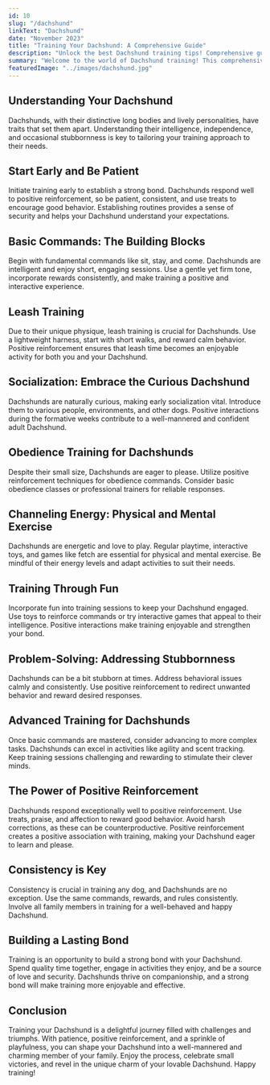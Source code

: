 ```yaml
---
id: 10
slug: "/dachshund"
linkText: "Dachshund"
date: "November 2023"
title: "Training Your Dachshund: A Comprehensive Guide"
description: "Unlock the best Dachshund training tips! Comprehensive guide for effective techniques. Elevate your pup's behavior with expert insights."
summary: "Welcome to the world of Dachshund training! This comprehensive guide is designed to help you navigate the unique characteristics of Dachshunds and provide effective training strategies. Discover how positive reinforcement can create a joyful training experience for both you and your Dachshund."
featuredImage: "../images/dachshund.jpg"
---
```


## Understanding Your Dachshund

Dachshunds, with their distinctive long bodies and lively personalities, have traits that set them apart. Understanding their intelligence, independence, and occasional stubbornness is key to tailoring your training approach to their needs.

## Start Early and Be Patient

Initiate training early to establish a strong bond. Dachshunds respond well to positive reinforcement, so be patient, consistent, and use treats to encourage good behavior. Establishing routines provides a sense of security and helps your Dachshund understand your expectations.

## Basic Commands: The Building Blocks

Begin with fundamental commands like sit, stay, and come. Dachshunds are intelligent and enjoy short, engaging sessions. Use a gentle yet firm tone, incorporate rewards consistently, and make training a positive and interactive experience.

## Leash Training

Due to their unique physique, leash training is crucial for Dachshunds. Use a lightweight harness, start with short walks, and reward calm behavior. Positive reinforcement ensures that leash time becomes an enjoyable activity for both you and your Dachshund.

## Socialization: Embrace the Curious Dachshund

Dachshunds are naturally curious, making early socialization vital. Introduce them to various people, environments, and other dogs. Positive interactions during the formative weeks contribute to a well-mannered and confident adult Dachshund.

## Obedience Training for Dachshunds

Despite their small size, Dachshunds are eager to please. Utilize positive reinforcement techniques for obedience commands. Consider basic obedience classes or professional trainers for reliable responses.

## Channeling Energy: Physical and Mental Exercise

Dachshunds are energetic and love to play. Regular playtime, interactive toys, and games like fetch are essential for physical and mental exercise. Be mindful of their energy levels and adapt activities to suit their needs.

## Training Through Fun

Incorporate fun into training sessions to keep your Dachshund engaged. Use toys to reinforce commands or try interactive games that appeal to their intelligence. Positive interactions make training enjoyable and strengthen your bond.

## Problem-Solving: Addressing Stubbornness

Dachshunds can be a bit stubborn at times. Address behavioral issues calmly and consistently. Use positive reinforcement to redirect unwanted behavior and reward desired responses.

## Advanced Training for Dachshunds

Once basic commands are mastered, consider advancing to more complex tasks. Dachshunds can excel in activities like agility and scent tracking. Keep training sessions challenging and rewarding to stimulate their clever minds.

## The Power of Positive Reinforcement

Dachshunds respond exceptionally well to positive reinforcement. Use treats, praise, and affection to reward good behavior. Avoid harsh corrections, as these can be counterproductive. Positive reinforcement creates a positive association with training, making your Dachshund eager to learn and please.

## Consistency is Key

Consistency is crucial in training any dog, and Dachshunds are no exception. Use the same commands, rewards, and rules consistently. Involve all family members in training for a well-behaved and happy Dachshund.

## Building a Lasting Bond

Training is an opportunity to build a strong bond with your Dachshund. Spend quality time together, engage in activities they enjoy, and be a source of love and security. Dachshunds thrive on companionship, and a strong bond will make training more enjoyable and effective.

## Conclusion

Training your Dachshund is a delightful journey filled with challenges and triumphs. With patience, positive reinforcement, and a sprinkle of playfulness, you can shape your Dachshund into a well-mannered and charming member of your family. Enjoy the process, celebrate small victories, and revel in the unique charm of your lovable Dachshund. Happy training!
